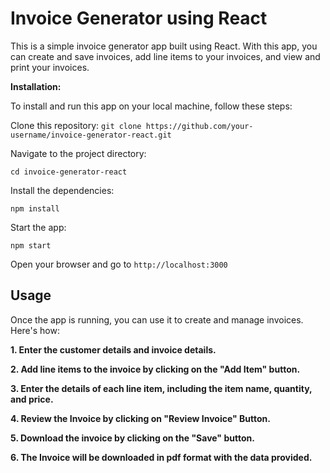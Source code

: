 # Invoice Generator using React
This is a simple invoice generator app built using React. With this app, you can create and save invoices, add line items to your invoices, and view and print your invoices.

**Installation:**

To install and run this app on your local machine, follow these steps:

Clone this repository: `git clone https://github.com/your-username/invoice-generator-react.git`


Navigate to the project directory: 

`cd invoice-generator-react`


Install the dependencies:

`npm install`

Start the app:

`npm start`

Open your browser and go to `http://localhost:3000`

## Usage

Once the app is running, you can use it to create and manage invoices. Here's how:


**1. Enter the customer details and invoice details.**

**2. Add line items to the invoice by clicking on the "Add Item" button.**

**3. Enter the details of each line item, including the item name, quantity, and price.**

**4. Review the Invoice by clicking on "Review Invoice" Button.**

**5. Download the invoice by clicking on the "Save" button.**

**6. The Invoice will be downloaded in pdf format with the data provided.**